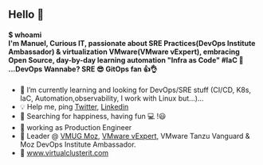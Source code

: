 ## Hello 👋
#### $ whoami <br> I'm Manuel, Curious IT, passionate about SRE Practices(DevOps Institute Ambassador) & virtualization VMware(VMware vExpert), embracing Open Source, day-by-day learning automation "Infra as Code" #IaC :snake: ...DevOps Wannabe? SRE :sunglasses: GitOps fan 👍👌
- 🌱 I’m currently learning and looking for DevOps/SRE stuff (CI/CD, K8s, IaC, Automation,observability, I work with Linux but...)...
- :bulb: Help me, ping [Twitter](https://twitter.com/Manuhh_L), [Linkedin](https://www.linkedin.com/in/manuel-nhiuana/)
- 🔎 Searching for happiness, having fun :computer: !😃
- :penguin: working as Production Engineer
- :microphone: Leader @ [VMUG Moz](https://www.linkedin.com/company/vmug-mo%C3%A7ambique/about/?viewAsMember=true), [VMware vExpert](https://vexpert.vmware.com/directory/4679), VMware Tanzu Vanguard & Moz DevOps Institute Ambassador.
- :page_with_curl: www.virtualclusterit.com
<!--
**manuh-L/manuh-L** is a ✨ _special_ ✨ repository because its `README.md` (this file) appears on your GitHub profile.

Here are some ideas to get you started:

- 🔭 I’m currently working on end to end automation aka Full Stack
- 🌱 I’m currently learning Infra as Code, Automation, CI/CD, Linux...
- 👯 I’m looking to collaborate on OSS...
- 🤔 I’m looking for help with ...
- 💬 Ask me about ...
- 📫 How to reach me: ...
- 😄 Pronouns: ...
- ⚡ Fun fact: I consider myself a gamer  ...
- 🔎 I'm searching for happiness!
-->
